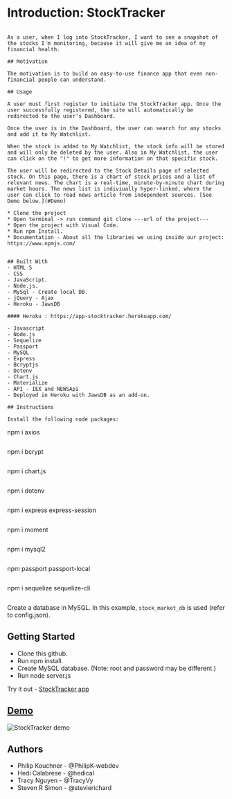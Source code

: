 # Introduction: StockTracker 
```

As a user, when I log into StockTracker, I want to see a snapshot of the stocks I'm monitoring, because it will give me an idea of my financial health.

## Motivation

The motivation is to build an easy-to-use finance app that even non-financial people can understand.

## Usage

A user must first register to initiate the StockTracker app. Once the user successfully registered, the site will automatically be redirected to the user's Dashboard.

Once the user is in the Dashboard, the user can search for any stocks and add it to My Watchlist.

When the stock is added to My Watchlist, the stock info will be stored and will only be deleted by the user. Also in My Watchlist, the user can click on the "!" to get more information on that specific stock.

The user will be redirected to the Stock Details page of selected stock. On this page, there is a chart of stock prices and a list of relevant news. The chart is a real-time, minute-by-minute chart during market hours. The news list is indiviually hyper-linked, where the user can click to read news article from independent sources. [See Demo below.](#Demo)

* Clone the project
* Open terminal -> run command git clone ---url of the project---
* Open the project with Visual Code.
* Run npm Install.
* Documentation - About all the libraries we using inside our project: https://www.npmjs.com/ 


## Built With
- HTML 5
- CSS
- JavaScript.
- Node.js.
- MySql - Create local DB.
- jQuery - Ajax
- Heroku - JawsDB

#### Heroku : https://app-stocktracker.herokuapp.com/

- Javascript
- Node.js
- Sequelize
- Passport
- MySQL
- Express
- Bcryptjs
- Dotenv
- Chart.js
- Materialize
- API - IEX and NEWSApi
- Deployed in Heroku with JawsDB as an add-on.

## Instructions

Install the following node packages:

```
npm i axios
```

```
npm i bcrypt
```

```
npm i chart.js
```

```
npm i dotenv
```

```
npm i express express-session
```

```
npm i moment
```

```
npm i mysql2
```

```
npm passport passport-local
```

```
npm i sequelize sequelize-cli
```
```
Create a database in MySQL. In this example, `stock_market_db` is used (refer to config.json).

## Getting Started

- Clone this github.
- Run npm install.
- Create MySQL database. (Note: root and password may be different.)
- Run node server.js

Try it out - [StockTracker app](https://app-stocktracker.herokuapp.com/)

## [Demo](#Demo)

![StockTracker demo](client/assets/img/stockTracker.gif)

## Authors

- Philip Kouchner - @PhilipK-webdev
- Hedi Calabrese - @hedical
- Tracy Nguyen - @TracyVy
- Steven R Simon - @stevierichard
